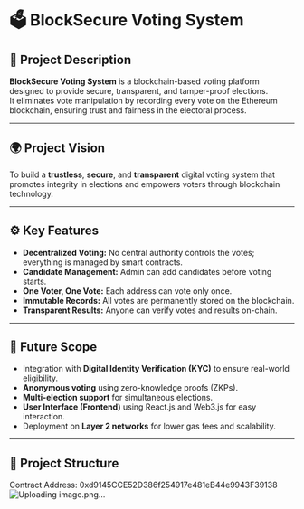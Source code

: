 # 🗳️ BlockSecure Voting System

## 📘 Project Description
**BlockSecure Voting System** is a blockchain-based voting platform designed to provide secure, transparent, and tamper-proof elections.  
It eliminates vote manipulation by recording every vote on the Ethereum blockchain, ensuring trust and fairness in the electoral process.

---

## 🌍 Project Vision
To build a **trustless**, **secure**, and **transparent** digital voting system that promotes integrity in elections and empowers voters through blockchain technology.

---

## ⚙️ Key Features
- **Decentralized Voting:** No central authority controls the votes; everything is managed by smart contracts.  
- **Candidate Management:** Admin can add candidates before voting starts.  
- **One Voter, One Vote:** Each address can vote only once.  
- **Immutable Records:** All votes are permanently stored on the blockchain.  
- **Transparent Results:** Anyone can verify votes and results on-chain.

---

## 🚀 Future Scope
- Integration with **Digital Identity Verification (KYC)** to ensure real-world eligibility.
- **Anonymous voting** using zero-knowledge proofs (ZKPs).
- **Multi-election support** for simultaneous elections.
- **User Interface (Frontend)** using React.js and Web3.js for easy interaction.
- Deployment on **Layer 2 networks** for lower gas fees and scalability.

---

## 🧩 Project Structure
Contract Address: 0xd9145CCE52D386f254917e481eB44e9943F39138
![Uploading image.png…]()
